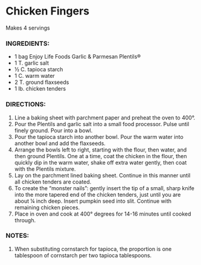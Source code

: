 # Chicken Fingers
Makes 4 servings
 
### INGREDIENTS:
* 1 bag Enjoy Life Foods Garlic & Parmesan Plentils®
* 1 T. garlic salt
* ½ C. tapioca starch
* 1 C. warm water
* 2 T. ground flaxseeds
* 1 lb. chicken tenders
 
### DIRECTIONS:
1. Line a baking sheet with parchment paper and preheat the oven to 400°.
2. Pour the Plentils and garlic salt into a small food processor. Pulse until finely ground. Pour into a bowl.
3. Pour the tapioca starch into another bowl. Pour the warm water into another bowl and add the flaxseeds.
4. Arrange the bowls left to right, starting with the flour, then water, and then ground Plentils. One at a time, coat the chicken in the flour, then quickly dip in the warm water, shake off extra water gently, then coat with the Plentils mixture.
5. Lay on the parchment lined baking sheet. Continue in this manner until all chicken tenders are coated.
6. To create the “monster nails”: gently insert the tip of a small, sharp knife into the more tapered end of the chicken tenders, just until you are about ¼ inch deep. Insert pumpkin seed into slit. Continue with remaining chicken pieces.
7. Place in oven and cook at 400° degrees for 14-16 minutes until cooked through.

### NOTES:
1. When substituting cornstarch for tapioca, the proportion is one tablespoon of cornstarch per two tapioca tablespoons.